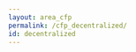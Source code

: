 ```yaml
---
layout: area_cfp
permalink: /cfp_decentralized/
id: decentralized
---
```


<!-- This page content is automatically generated based on the page ID -->
